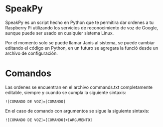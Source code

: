 SpeakPy
===========
SpeakPy es un script hecho en Python que te permitira dar ordenes a tu Raspberry Pi utilizando los servicios de reconocimiento de voz de Google, aunque puede ser usado en cualquier sistema Linux.

Por el momento solo se puede llamar Janis al sistema, se puede cambiar editando el código en Python, en un futuro se agregara la funció desde un archivo de configuración.

Comandos
==========
Las ordenes se encuentran en el archivo commands.txt completamente editable, siempre y cuando se cumpla la siguiente sintaxis:

`![COMANDO DE VOZ]=[COMANDO]`

En el caso de comando con argumentos se sigue la siguiente sintaxis:

`![COMANDO DE VOZ]=[COMANDO]+[ARGUMENTO]`
